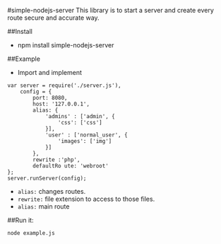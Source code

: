 #simple-nodejs-server
This library is to start a server and create every route secure and accurate way.

##Install
 - npm install simple-nodejs-server

##Example
 - Import and implement
```
var server = require('./server.js'),
    config = {
        port: 8080,
        host: '127.0.0.1',
        alias: {
            'admins' : ['admin', {
                'css': ['css']
            }],
            'user' : ['normal_user', {
                'images': ['img']
            }]
        },
        rewrite :'php',
        defaultRo ute: 'webroot'
};
server.runServer(config);
```
 - `alias:` changes routes. 
 - `rewrite:` file extension to access to those files. 
 - `alias:` main route

##Run it:
```sh
node example.js
```
